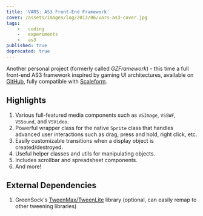 ```yaml
---
title: 'VARS: AS3 Front-End Framework'
cover: /assets/images/log/2013/06/vars-as3-cover.jpg
tags:
    -   coding
    -   experiments
    -   as3
published: true
deprecated: true
---
```



Another personal project (formerly called *GZFramework*) - this time a full front-end AS3 framework inspired by gaming UI architectures, available on [GitHub](https://github.com/VARIANTE/VARS.as), fully compatible with [Scaleform](http://gameware.autodesk.com/scaleform).

## Highlights

1.  Various full-featured media components such as `VSImage`, `VSSWF`, `VSSound`, and `VSVideo`.
2.  Powerful wrapper class for the native `Sprite` class that handles advanced user interactions such as drag, press and hold, right click, etc.
3.  Easily customizable transitions when a display object is created/destroyed.
4.  Useful helper classes and utils for manipulating objects.
5.  Includes scrollbar and spreadsheet components.
6.  And more!

## External Dependencies

1.  GreenSock's [TweenMax/TweenLite](http://www.greensock.com/tweenmax/) library (optional, can easily remap to other tweening libraries)

